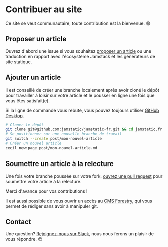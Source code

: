 # Contribuer au site

Ce site se veut communautaire, toute contribution est la bienvenue. :smile:

## Proposer un article

Ouvrez d'abord une issue si vous souhaitez [proposer un article](../../issues/new) ou une traduction en rapport avec l'écosystème Jamstack et les générateurs de site statique.

## Ajouter un article

Il est conseillé de créer une branche localement après avoir cloné le dépôt pour travailler à loisir sur votre article et le pousser en ligne une fois que vous êtes satisfait(e).

Si la ligne de commande vous rebute, vous pouvez toujours utiliser [GitHub Desktop](https://desktop.github.com).

```sh
# Cloner le dépôt
git clone git@github.com:jamstatic/jamstatic-fr.git && cd jamstatic.fr
# Se positionner sur une nouvelle branche de travail
git switch --create post/mon-nouvel-article
# Créer un nouvel article
cecil new:page post/mon-nouvel-article.md
```

## Soumettre un article à la relecture

Une fois votre branche poussée sur votre fork, [ouvrez une pull request](../../pulls) pour soumettre votre article à la relecture.

Merci d'avance pour vos contributions !

Il est aussi possible de vous ouvrir un accès au [CMS Forestry](https://forestry.io), qui vous permet de rédiger sans avoir à manipuler git.

## Contact

Une question? [Rejoignez-nous sur Slack](https://jamstatic.fr/slack/), nous nous ferons un plaisir de vous répondre. :blush:
